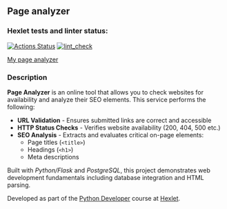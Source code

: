 ## Page analyzer
### Hexlet tests and linter status:
[![Actions Status](https://github.com/kamusia/python-project-83/actions/workflows/hexlet-check.yml/badge.svg)](https://github.com/kamusia/python-project-83/actions)
[![lint_check](https://github.com/kamusia/python-project-83/actions/workflows/my_workflow.yml/badge.svg)](https://github.com/kamusia/python-project-83/actions/workflows/my_workflow.yml)

[My page analyzer](https://python-project-83-swyv.onrender.com)


### Description
**Page Analyzer** is an online tool that allows you to check websites for availability and analyze their SEO elements. This service performs the following:

- **URL Validation** - Ensures submitted links are correct and accessible
- **HTTP Status Checks** - Verifies website availability (200, 404, 500 etc.)
- **SEO Analysis** - Extracts and evaluates critical on-page elements:
  - Page titles (`<title>`)
  - Headings (`<h1>`)
  - Meta descriptions

Built with *Python/Flask* and *PostgreSQL*, this project demonstrates web development fundamentals including database integration and HTML parsing.

Developed as part of the [Python Developer](https://hexlet.io/programs/python) course at [Hexlet](https://hexlet.io).
